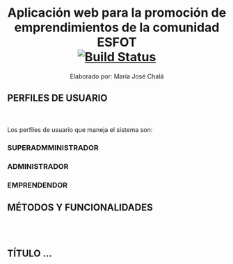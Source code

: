 <p align="center">
    <h1 align="center">
        Aplicación web para la promoción de emprendimientos de la comunidad ESFOT
        <br>
        <a href="https://travis-ci.org/laravel/framework"><img src="https://travis-ci.org/laravel/framework.svg" alt="Build Status"></a>
        <br>
    </h1> 
    <p align="center">Elaborado por: María José Chalá</p>
 </p>

## PERFILES DE USUARIO

<br>
<br>
Los perfiles de usuario que maneja el sistema son: 
<br>

### SUPERADMMINISTRADOR

### ADMINISTRADOR

### EMPRENDENDOR

## MÉTODOS Y FUNCIONALIDADES

<br>
<br>

## TÍTULO ...
